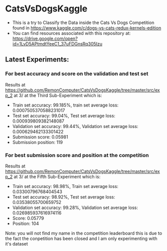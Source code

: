 # CatsVsDogsKaggle
- This is a try to Classify the Data inside the Cats Vs Dogs Competition found in https://www.kaggle.com/c/dogs-vs-cats-redux-kernels-edition
- You can find resources associated with this repository at: https://drive.google.com/open?id=1LvD5APtmdtYeeC1_37uFDGnsRq305Izu

## Latest Experiments:
### For best accuracy and score on the validation and test set
Results at https://github.com/RemonComputer/CatsVsDogsKaggle/tree/master/src/exp_2 at 3/ at the Third Sub-Experiment which is:
- Train set accuracy: 99.185%, train set average loss: 0.0007505370588231017
- Test set accuracy: 99.04%, Test set average loss: 0.000939809382148087
- Validation set accuracy: 99.44%, Validation set average loss: 0.000629462133301422
- Submission score: 0.05981
- Submission position: 119
### For best submission score and position at the competition
Results at https://github.com/RemonComputer/CatsVsDogsKaggle/tree/master/src/exp_2 at 3/ at the Fifth Sub-Experiment which is:
- Train set accuracy: 98.98%, Train set average loss: 0.03300796768404543
- Test set accuracy: 98.92%, Test set average loss: 0.03538055700659752
- Validation set accuracy: 99.28%, Validation set average loss: 0.026985937616974116
- Score: 0.05779
- Position: 104



Note:
you will not find my name in the competition leaderboard this is due to the fact the conpetition has been closed and I am only experimenting with it's dataset